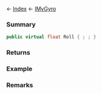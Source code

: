 ← [Index](Api-Index) ← [IMyGyro](Sandbox.ModAPI.Ingame.IMyGyro)

### Summary

```csharp
public virtual float Roll { ; ; }
```

### Returns

### Example

### Remarks


